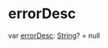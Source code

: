 # errorDesc


var [errorDesc](error-desc.md): [String](https://kotlinlang.org/api/latest/jvm/stdlib/kotlin/-string/index.html)? = null
